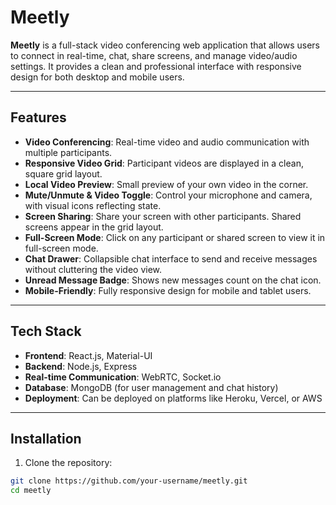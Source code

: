 # Meetly

**Meetly** is a full-stack video conferencing web application that allows users to connect in real-time, chat, share screens, and manage video/audio settings. It provides a clean and professional interface with responsive design for both desktop and mobile users.

---

## Features

- **Video Conferencing**: Real-time video and audio communication with multiple participants.
- **Responsive Video Grid**: Participant videos are displayed in a clean, square grid layout.
- **Local Video Preview**: Small preview of your own video in the corner.
- **Mute/Unmute & Video Toggle**: Control your microphone and camera, with visual icons reflecting state.
- **Screen Sharing**: Share your screen with other participants. Shared screens appear in the grid layout.
- **Full-Screen Mode**: Click on any participant or shared screen to view it in full-screen mode.
- **Chat Drawer**: Collapsible chat interface to send and receive messages without cluttering the video view.
- **Unread Message Badge**: Shows new messages count on the chat icon.
- **Mobile-Friendly**: Fully responsive design for mobile and tablet users.

---

## Tech Stack

- **Frontend**: React.js, Material-UI
- **Backend**: Node.js, Express
- **Real-time Communication**: WebRTC, Socket.io
- **Database**: MongoDB (for user management and chat history)
- **Deployment**: Can be deployed on platforms like Heroku, Vercel, or AWS

---

## Installation

1. Clone the repository:

```bash
git clone https://github.com/your-username/meetly.git
cd meetly

